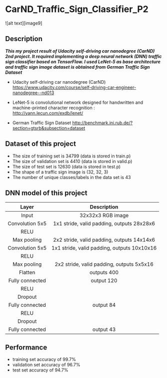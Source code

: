 # CarND_Traffic_Sign_Classifier_P2

![alt text][image9]

## Description

***This my project result of Udacity self-driving car nanodegree (CarND) 2nd project. It required implementing a deep neural network (DNN) traffic sign classifier based on TensorFlow. I used LeNet-5 as base architecture and traffic sign image dataset is obtained from German Traffic Sign Dataset***

* Udacity self-driving car nanodegree (CarND)
https://www.udacity.com/course/self-driving-car-engineer-nanodegree--nd013

* LeNet-5 is convolutional network designed for handwritten and machine-printed character recognition :
http://yann.lecun.com/exdb/lenet/

* German Traffic Sign Dataset
http://benchmark.ini.rub.de/?section=gtsrb&subsection=dataset

## Dataset of this project

* The size of training set is 34799 (data is stored in train.p)
* The size of validation set is 4410 (data is stored in valid.p)
* The size of test set is 12630 (data is stored in test.p)
* The shape of a traffic sign image is (32, 32, 3)
* The number of unique classes/labels in the data set is 43

## DNN model of this project 

| Layer         		|     Description	        					| 
|:---------------------:|:---------------------------------------------:| 
| Input         		| 32x32x3 RGB image   							| 
| Convolution 5x5 | 1x1 stride, valid padding, outputs 28x28x6 |
| RELU					|												|
| Max pooling	      	| 2x2 stride, valid padding, outputs 14x14x6 				|
| Convolution 5x5 | 1x1 stride, valid padding, outputs 10x10x16 |
| RELU					|												|
| Max pooling	      	| 2x2 stride, valid padding, outputs 5x5x16 				|
| Flatten	      	| outputs 400 				|
| Fully connected		| output 120        									|
| RELU					|												|
| Dropout					|												|
| Fully connected		| output 84        									|
| RELU					|												|
| Dropout					|												|
| Fully connected		| output 43        									|


## Performance 
* training set accuracy of 99.7%
* validation set accuracy of 96.7%
* test set accuracy of 94.7%

